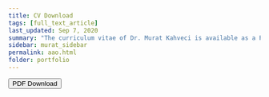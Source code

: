 ```yaml
---
title: CV Download
tags: [full_text_article]
last_updated: Sep 7, 2020
summary: "The curriculum vitae of Dr. Murat Kahveci is available as a PDF download better suited for printing and offline reading."
sidebar: murat_sidebar
permalink: aao.html
folder: portfolio
---
```

<a target="_blank" rel="noopener" class="noCrossRef" href="/pdf/cv_murat_kahveci.pdf" download><button type="button" class="btn btn-default" aria-label="Left Align"><span class="glyphicon glyphicon-download-alt" aria-hidden="true"></span> PDF Download</button></a>